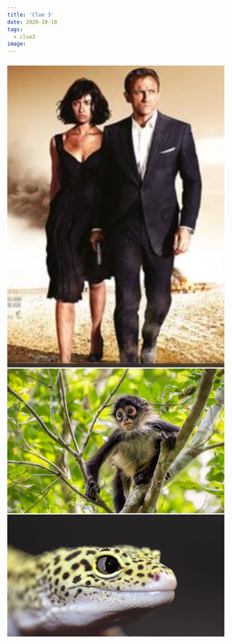```yaml
---
title: 'Clue 3'
date: 2020-10-10
tags:
  - clue3
image: 
---
```


<img src="https://raw.githubusercontent.com/debuxed/codehunt/master/source/_assets/images/Clue3_1.png" width="500">
<img src="https://raw.githubusercontent.com/debuxed/codehunt/master/source/_assets/images/Clue3_2.png.jpg" width="500">
<img src="https://raw.githubusercontent.com/debuxed/codehunt/master/source/_assets/images/Clue3_3.png.jpg" width="500">

